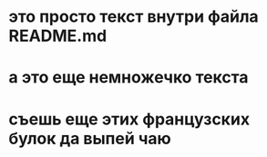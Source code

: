 # это просто текст внутри файла README.md
# а это еще немножечко текста
# съешь еще этих французских булок да выпей чаю
